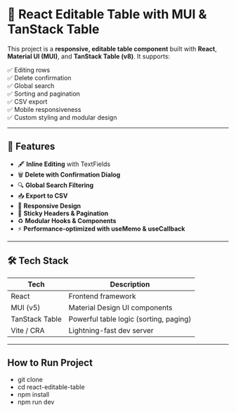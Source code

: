 # 🧾 React Editable Table with MUI & TanStack Table

This project is a **responsive, editable table component** built with **React**, **Material UI (MUI)**, and **TanStack Table (v8)**. It supports:

✅ Editing rows  
✅ Delete confirmation  
✅ Global search  
✅ Sorting and pagination  
✅ CSV export  
✅ Mobile responsiveness  
✅ Custom styling and modular design

---


## 🚀 Features

- 🖋 **Inline Editing** with TextFields
- 🗑 **Delete with Confirmation Dialog**
- 🔍 **Global Search Filtering**
- 📥 **Export to CSV**
- 📱 **Responsive Design**
- 📄 **Sticky Headers & Pagination**
- ♻️ **Modular Hooks & Components**
- ⚡ **Performance-optimized with useMemo & useCallback**

---

## 🛠 Tech Stack

| Tech           | Description                             |
|----------------|-----------------------------------------|
| React          | Frontend framework                      |
| MUI (v5)       | Material Design UI components           |
| TanStack Table | Powerful table logic (sorting, paging) |
| Vite / CRA     | Lightning-fast dev server               |

---

## How to Run Project

- git clone <URL>
- cd react-editable-table
- npm install
- npm run dev


